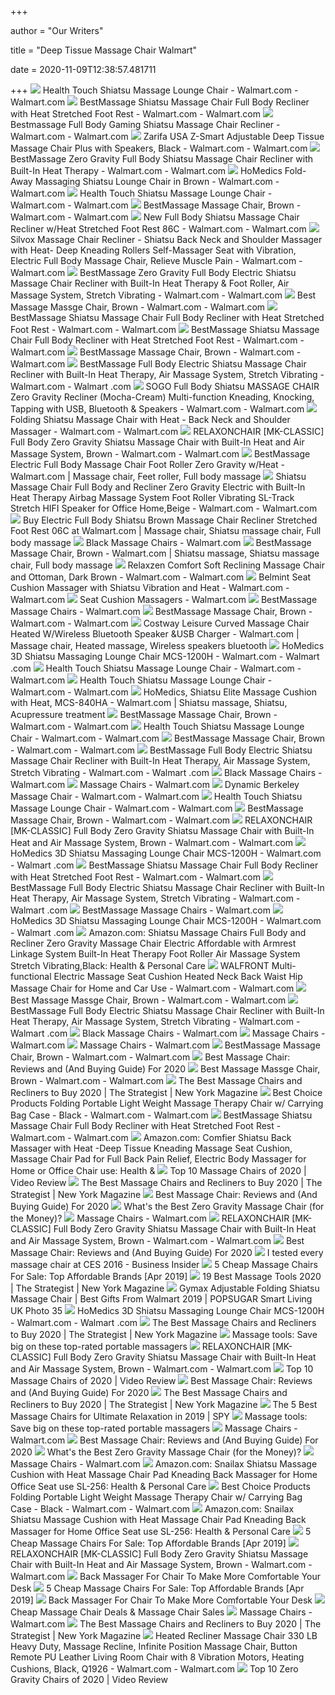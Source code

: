 +++
        
author = "Our Writers"
        
title = "Deep Tissue Massage Chair Walmart"
        
date = 2020-11-09T12:38:57.481711
        
+++
[ ![](https://i5.walmartimages.com/asr/7a7df8f3-c53a-4830-bd93-d761281a1b48_1.5f40f2d3e2e4392ce009af40b2a12c59.jpeg)](https://i5.walmartimages.com/asr/7a7df8f3-c53a-4830-bd93-d761281a1b48_1.5f40f2d3e2e4392ce009af40b2a12c59.jpeg) Health Touch Shiatsu Massage Lounge Chair - Walmart.com - Walmart.com
[ ![](https://i5.walmartimages.com/asr/9374fbcf-9316-4507-b2e2-301e64462a20_1.cbfc6ae95123e37639d5d216cc3f2798.jpeg?odnWidth=612&odnHeight=612&odnBg=ffffff)](https://i5.walmartimages.com/asr/9374fbcf-9316-4507-b2e2-301e64462a20_1.cbfc6ae95123e37639d5d216cc3f2798.jpeg?odnWidth=612&odnHeight=612&odnBg=ffffff) BestMassage Shiatsu Massage Chair Full Body Recliner with Heat Stretched  Foot Rest - Walmart.com - Walmart.com
[ ![](https://i5.walmartimages.com/asr/af06e605-34ac-4703-9c3f-657904520678_1.77af1ea4de8c110878fc877e91a01544.jpeg?odnWidth=612&odnHeight=612&odnBg=ffffff)](https://i5.walmartimages.com/asr/af06e605-34ac-4703-9c3f-657904520678_1.77af1ea4de8c110878fc877e91a01544.jpeg?odnWidth=612&odnHeight=612&odnBg=ffffff) Bestmassage Full Body Gaming Shiatsu Massage Chair Recliner - Walmart.com -  Walmart.com
[ ![](https://i5.walmartimages.com/asr/8c49419e-8577-4f52-b46f-5474a45dc406.d460117199bd2e29a5510874ada8612e.png?odnWidth=612&odnHeight=612&odnBg=ffffff)](https://i5.walmartimages.com/asr/8c49419e-8577-4f52-b46f-5474a45dc406.d460117199bd2e29a5510874ada8612e.png?odnWidth=612&odnHeight=612&odnBg=ffffff) Zarifa USA Z-Smart Adjustable Deep Tissue Massage Chair Plus with Speakers,  Black - Walmart.com - Walmart.com
[ ![](https://i5.walmartimages.com/asr/4d18e628-1207-4435-99fe-eb6935042e4a_1.6b17d6fb68f9725173f157b367466eac.jpeg?odnWidth=612&odnHeight=612&odnBg=ffffff)](https://i5.walmartimages.com/asr/4d18e628-1207-4435-99fe-eb6935042e4a_1.6b17d6fb68f9725173f157b367466eac.jpeg?odnWidth=612&odnHeight=612&odnBg=ffffff) BestMassage Zero Gravity Full Body Shiatsu Massage Chair Recliner with  Built-In Heat Therapy - Walmart.com - Walmart.com
[ ![](https://i5.walmartimages.com/asr/93c1c5d4-dd32-4e71-9a42-194b0a7af47c_3.ba633f97f515cb2fc0acff2e4473645d.jpeg?odnWidth=612&odnHeight=612&odnBg=ffffff)](https://i5.walmartimages.com/asr/93c1c5d4-dd32-4e71-9a42-194b0a7af47c_3.ba633f97f515cb2fc0acff2e4473645d.jpeg?odnWidth=612&odnHeight=612&odnBg=ffffff) HoMedics Fold-Away Massaging Shiatsu Lounge Chair in Brown - Walmart.com -  Walmart.com
[ ![](https://i5.walmartimages.com/asr/eb4406a9-f5bd-424e-8e83-02a1fc4cbb37_1.66295aef04a3738c97cb3c63bfd1971e.jpeg)](https://i5.walmartimages.com/asr/eb4406a9-f5bd-424e-8e83-02a1fc4cbb37_1.66295aef04a3738c97cb3c63bfd1971e.jpeg) Health Touch Shiatsu Massage Lounge Chair - Walmart.com - Walmart.com
[ ![](https://i5.walmartimages.com/asr/e1705294-84e8-4639-9de7-58c98af3215f_1.f1f8c3064a2f4f4bc6e3d5ff9c1173c3.jpeg?odnWidth=612&odnHeight=612&odnBg=ffffff)](https://i5.walmartimages.com/asr/e1705294-84e8-4639-9de7-58c98af3215f_1.f1f8c3064a2f4f4bc6e3d5ff9c1173c3.jpeg?odnWidth=612&odnHeight=612&odnBg=ffffff) BestMassage Massage Chair, Brown - Walmart.com - Walmart.com
[ ![](https://i5.walmartimages.com/asr/a5cacd55-4a0d-460d-b4bf-993544ec81d7_1.3faaacef29518daf760625e4cc909345.jpeg?odnWidth=612&odnHeight=612&odnBg=ffffff)](https://i5.walmartimages.com/asr/a5cacd55-4a0d-460d-b4bf-993544ec81d7_1.3faaacef29518daf760625e4cc909345.jpeg?odnWidth=612&odnHeight=612&odnBg=ffffff) New Full Body Shiatsu Massage Chair Recliner w/Heat Stretched Foot Rest 86C  - Walmart.com - Walmart.com
[ ![](https://i5.walmartimages.com/asr/f5760665-3f24-481a-9475-73348916ae4f_1.611ebe1b72360a1162595e9322a62cd4.jpeg?odnWidth=612&odnHeight=612&odnBg=ffffff)](https://i5.walmartimages.com/asr/f5760665-3f24-481a-9475-73348916ae4f_1.611ebe1b72360a1162595e9322a62cd4.jpeg?odnWidth=612&odnHeight=612&odnBg=ffffff) Silvox Massage Chair Recliner - Shiatsu Back Neck and Shoulder Massager  with Heat- Deep Kneading Rollers Self-Massager Seat with Vibration,  Electric Full Body Massage Chair, Relieve Muscle Pain - Walmart.com -  Walmart.com
[ ![](https://i5.walmartimages.com/asr/b6493340-9075-4cab-8069-4cc7f17cce4d_1.db5a006d540db18a3e3502e60538394b.jpeg)](https://i5.walmartimages.com/asr/b6493340-9075-4cab-8069-4cc7f17cce4d_1.db5a006d540db18a3e3502e60538394b.jpeg) BestMassage Zero Gravity Full Body Electric Shiatsu Massage Chair Recliner  with Built-In Heat Therapy & Foot Roller, Air Massage System, Stretch  Vibrating - Walmart.com - Walmart.com
[ ![](https://i5.walmartimages.com/asr/cb3cd3c0-3791-4bd6-8cd4-0c39041ce979_1.4e094777faa5060d858b19ef5f191567.jpeg?odnWidth=612&odnHeight=612&odnBg=ffffff)](https://i5.walmartimages.com/asr/cb3cd3c0-3791-4bd6-8cd4-0c39041ce979_1.4e094777faa5060d858b19ef5f191567.jpeg?odnWidth=612&odnHeight=612&odnBg=ffffff) Best Massage Massge Chair, Brown - Walmart.com - Walmart.com
[ ![](https://i5.walmartimages.com/asr/e59cb69a-7c01-4189-ae85-8f0c69ec1911_1.a307100261a9358d828603097ff97d16.jpeg?odnWidth=282&odnHeight=282&odnBg=ffffff)](https://i5.walmartimages.com/asr/e59cb69a-7c01-4189-ae85-8f0c69ec1911_1.a307100261a9358d828603097ff97d16.jpeg?odnWidth=282&odnHeight=282&odnBg=ffffff) BestMassage Shiatsu Massage Chair Full Body Recliner with Heat Stretched  Foot Rest - Walmart.com - Walmart.com
[ ![](https://i5.walmartimages.com/asr/770c9bc5-7da0-450b-9f4a-ee387b4aee57_1.e7ac0464aca805a9a5b2434c7684fc4a.jpeg?odnWidth=282&odnHeight=282&odnBg=ffffff)](https://i5.walmartimages.com/asr/770c9bc5-7da0-450b-9f4a-ee387b4aee57_1.e7ac0464aca805a9a5b2434c7684fc4a.jpeg?odnWidth=282&odnHeight=282&odnBg=ffffff) BestMassage Shiatsu Massage Chair Full Body Recliner with Heat Stretched  Foot Rest - Walmart.com - Walmart.com
[ ![](https://i5.walmartimages.com/asr/736e64d4-2896-4832-822f-d8bbbb44a814_1.6715294395e1d30c88360b5111480a43.jpeg?odnWidth=282&odnHeight=282&odnBg=ffffff)](https://i5.walmartimages.com/asr/736e64d4-2896-4832-822f-d8bbbb44a814_1.6715294395e1d30c88360b5111480a43.jpeg?odnWidth=282&odnHeight=282&odnBg=ffffff) BestMassage Massage Chair, Brown - Walmart.com - Walmart.com
[ ![](https://i5.walmartimages.com/asr/e0fc72a0-a1ba-4b44-a6d8-9301f1e11098_1.b0df3a8bd3dc37ce9a327a936f365743.jpeg?odnWidth=612&odnHeight=612&odnBg=ffffff)](https://i5.walmartimages.com/asr/e0fc72a0-a1ba-4b44-a6d8-9301f1e11098_1.b0df3a8bd3dc37ce9a327a936f365743.jpeg?odnWidth=612&odnHeight=612&odnBg=ffffff) BestMassage Full Body Electric Shiatsu Massage Chair Recliner with Built-In  Heat Therapy, Air Massage System, Stretch Vibrating - Walmart.com - Walmart .com
[ ![](https://i5.walmartimages.com/asr/8f94d271-b6f8-4d50-8845-eba62bebcbbc.fd408f674a95264da93b04c906e03649.jpeg?odnWidth=612&odnHeight=612&odnBg=ffffff)](https://i5.walmartimages.com/asr/8f94d271-b6f8-4d50-8845-eba62bebcbbc.fd408f674a95264da93b04c906e03649.jpeg?odnWidth=612&odnHeight=612&odnBg=ffffff) SOGO Full Body Shiatsu MASSAGE CHAIR Zero Gravity Recliner (Mocha-Cream)  Multi-function Kneading, Knocking, Tapping with USB, Bluetooth & Speakers -  Walmart.com - Walmart.com
[ ![](https://i5.walmartimages.com/asr/942748c0-1e35-4444-bbda-6dd24aaa573b_1.7a70a56b508c2a1520340769499e3619.jpeg)](https://i5.walmartimages.com/asr/942748c0-1e35-4444-bbda-6dd24aaa573b_1.7a70a56b508c2a1520340769499e3619.jpeg) Folding Shiatsu Massage Chair with Heat - Back Neck and Shoulder Massager -  Walmart.com - Walmart.com
[ ![](https://i5.walmartimages.com/asr/66788be1-35fe-4644-9fc2-14e7f0f0bcab_1.090b4280ebdaa0a7cb3118423da02e70.jpeg)](https://i5.walmartimages.com/asr/66788be1-35fe-4644-9fc2-14e7f0f0bcab_1.090b4280ebdaa0a7cb3118423da02e70.jpeg) RELAXONCHAIR [MK-CLASSIC] Full Body Zero Gravity Shiatsu Massage Chair with  Built-In Heat and Air Massage System, Brown - Walmart.com - Walmart.com
[ ![](https://i.pinimg.com/474x/93/e7/1f/93e71f43de8fbfbda332aa4beb26e034.jpg)](https://i.pinimg.com/474x/93/e7/1f/93e71f43de8fbfbda332aa4beb26e034.jpg) BestMassage Electric Full Body Massage Chair Foot Roller Zero Gravity  w/Heat - Walmart.com | Massage chair, Feet roller, Full body massage
[ ![](https://i5.walmartimages.com/asr/9884aaf9-284c-42bc-81b8-12ca767eb6fa_1.392ab56eb94b7ed5e2649828f735e402.jpeg)](https://i5.walmartimages.com/asr/9884aaf9-284c-42bc-81b8-12ca767eb6fa_1.392ab56eb94b7ed5e2649828f735e402.jpeg) Shiatsu Massage Chair Full Body and Recliner Zero Gravity Electric with  Built-In Heat Therapy Airbag Massage System Foot Roller Vibrating SL-Track  Stretch HIFI Speaker for Office Home,Beige - Walmart.com - Walmart.com
[ ![](https://i.pinimg.com/474x/96/8b/ba/968bba1ba24ce2e9f22cd7c6beb77b49--shiatsu-massage-chair-chairs--recliners.jpg)](https://i.pinimg.com/474x/96/8b/ba/968bba1ba24ce2e9f22cd7c6beb77b49--shiatsu-massage-chair-chairs--recliners.jpg) Buy Electric Full Body Shiatsu Brown Massage Chair Recliner Stretched Foot  Rest 06C at Walmart.com | Massage chair, Shiatsu massage chair, Full body  massage
[ ![](https://i5.walmartimages.com/asr/9a851f58-e2dc-4d4c-b7a1-c5bc18fd12a4_1.d6ee92e36ca180eafe5111b53d3ef20b.jpeg?odnHeight=200&odnWidth=200&odnBg=ffffff)](https://i5.walmartimages.com/asr/9a851f58-e2dc-4d4c-b7a1-c5bc18fd12a4_1.d6ee92e36ca180eafe5111b53d3ef20b.jpeg?odnHeight=200&odnWidth=200&odnBg=ffffff) Black Massage Chairs - Walmart.com
[ ![](https://i.pinimg.com/564x/9b/f4/cb/9bf4cb1b18b8d9289f67c961489b518e.jpg)](https://i.pinimg.com/564x/9b/f4/cb/9bf4cb1b18b8d9289f67c961489b518e.jpg) BestMassage Massage Chair, Brown - Walmart.com | Shiatsu massage, Shiatsu  massage chair, Full body massage
[ ![](https://i5.walmartimages.com/asr/93dab8ea-9693-4eba-83e7-6a1f20e0c7f7_1.a61cceab8cd66b3a56c880c3e05b6a8d.jpeg)](https://i5.walmartimages.com/asr/93dab8ea-9693-4eba-83e7-6a1f20e0c7f7_1.a61cceab8cd66b3a56c880c3e05b6a8d.jpeg) Relaxzen Comfort Soft Reclining Massage Chair and Ottoman, Dark Brown -  Walmart.com - Walmart.com
[ ![](https://i5.walmartimages.com/asr/e28ace92-4169-4712-afba-8488829cb710_2.ccddaf0b371327c4407efb290d3ba246.jpeg)](https://i5.walmartimages.com/asr/e28ace92-4169-4712-afba-8488829cb710_2.ccddaf0b371327c4407efb290d3ba246.jpeg) Belmint Seat Cushion Massager with Shiatsu Vibration and Heat - Walmart.com  - Walmart.com
[ ![](https://i5.walmartimages.com/asr/b17078f5-2687-433d-bb81-302412dbcb58_1.125439f98761d33aa24a6eb154242b14.jpeg?odnHeight=450&odnWidth=450&odnBg=FFFFFF)](https://i5.walmartimages.com/asr/b17078f5-2687-433d-bb81-302412dbcb58_1.125439f98761d33aa24a6eb154242b14.jpeg?odnHeight=450&odnWidth=450&odnBg=FFFFFF) Seat Cushion Massagers - Walmart.com
[ ![](https://i5.walmartimages.com/asr/3529d47c-77d5-4875-8630-6365a37c4377_1.446949dd7b633c90ede2eed14cde9bfa.jpeg?odnHeight=200&odnWidth=200&odnBg=ffffff)](https://i5.walmartimages.com/asr/3529d47c-77d5-4875-8630-6365a37c4377_1.446949dd7b633c90ede2eed14cde9bfa.jpeg?odnHeight=200&odnWidth=200&odnBg=ffffff) BestMassage Massage Chairs - Walmart.com
[ ![](https://i5.walmartimages.com/asr/beedaf4a-cbea-45ff-a446-50a2d80b9166_1.16c6c0b35415424abedca5d9ff285856.jpeg?odnWidth=282&odnHeight=282&odnBg=ffffff)](https://i5.walmartimages.com/asr/beedaf4a-cbea-45ff-a446-50a2d80b9166_1.16c6c0b35415424abedca5d9ff285856.jpeg?odnWidth=282&odnHeight=282&odnBg=ffffff) BestMassage Massage Chair, Brown - Walmart.com - Walmart.com
[ ![](https://i.pinimg.com/474x/90/e7/2d/90e72da13020029717bcd0f5587c3834.jpg)](https://i.pinimg.com/474x/90/e7/2d/90e72da13020029717bcd0f5587c3834.jpg) Costway Leisure Curved Massage Chair Heated W/Wireless Bluetooth Speaker  &USB Charger - Walmart.com | Massage chair, Heated massage, Wireless  speakers bluetooth
[ ![](https://i5.walmartimages.com/asr/b768378e-fe1d-4a41-8b42-82853da6cd0e_3.44d9f36570d9cb58f07f6442ad81fe8a.jpeg?odnWidth=282&odnHeight=282&odnBg=ffffff)](https://i5.walmartimages.com/asr/b768378e-fe1d-4a41-8b42-82853da6cd0e_3.44d9f36570d9cb58f07f6442ad81fe8a.jpeg?odnWidth=282&odnHeight=282&odnBg=ffffff) HoMedics 3D Shiatsu Massaging Lounge Chair MCS-1200H - Walmart.com - Walmart .com
[ ![](https://i5.walmartimages.com/asr/18464a7a-9989-4026-9228-167b40af12f7_1.0a19a9b84b3a17f704d8eea2c5b35e87.jpeg?odnWidth=282&odnHeight=282&odnBg=ffffff)](https://i5.walmartimages.com/asr/18464a7a-9989-4026-9228-167b40af12f7_1.0a19a9b84b3a17f704d8eea2c5b35e87.jpeg?odnWidth=282&odnHeight=282&odnBg=ffffff) Health Touch Shiatsu Massage Lounge Chair - Walmart.com - Walmart.com
[ ![](https://i5.walmartimages.com/asr/2470e98c-f9fd-44cd-a96b-91c54ad6fe4b_1.eb7a962bf5b6d01e6398c8206809a7b3.jpeg?odnWidth=282&odnHeight=282&odnBg=ffffff)](https://i5.walmartimages.com/asr/2470e98c-f9fd-44cd-a96b-91c54ad6fe4b_1.eb7a962bf5b6d01e6398c8206809a7b3.jpeg?odnWidth=282&odnHeight=282&odnBg=ffffff) Health Touch Shiatsu Massage Lounge Chair - Walmart.com - Walmart.com
[ ![](https://i.pinimg.com/originals/55/2c/84/552c84e461b33115a613d9a0df7456a7.jpg)](https://i.pinimg.com/originals/55/2c/84/552c84e461b33115a613d9a0df7456a7.jpg) HoMedics, Shiatsu Elite Massage Cushion with Heat, MCS-840HA - Walmart.com  | Shiatsu massage, Shiatsu, Acupressure treatment
[ ![](https://i5.walmartimages.com/asr/0c5cfe82-8d6a-485d-9501-ccfd637c2d35_1.e14d3deabc1ea8bc1fdaf30b5b48a18c.jpeg?odnWidth=282&odnHeight=282&odnBg=ffffff)](https://i5.walmartimages.com/asr/0c5cfe82-8d6a-485d-9501-ccfd637c2d35_1.e14d3deabc1ea8bc1fdaf30b5b48a18c.jpeg?odnWidth=282&odnHeight=282&odnBg=ffffff) BestMassage Massage Chair, Brown - Walmart.com - Walmart.com
[ ![](https://i5.walmartimages.com/asr/fe398420-7564-438c-9cc7-3de836b85c3e_1.71793539477e0adff65e60b9a7dec10f.jpeg?odnWidth=282&odnHeight=282&odnBg=ffffff)](https://i5.walmartimages.com/asr/fe398420-7564-438c-9cc7-3de836b85c3e_1.71793539477e0adff65e60b9a7dec10f.jpeg?odnWidth=282&odnHeight=282&odnBg=ffffff) Health Touch Shiatsu Massage Lounge Chair - Walmart.com - Walmart.com
[ ![](https://i5.walmartimages.com/dfw/6e29e393-2f39/k2-_af2c0958-36fa-409a-9f6b-4b295064682c.v1.jpg)](https://i5.walmartimages.com/dfw/6e29e393-2f39/k2-_af2c0958-36fa-409a-9f6b-4b295064682c.v1.jpg) BestMassage Massage Chair, Brown - Walmart.com - Walmart.com
[ ![](https://i5.walmartimages.com/asr/12de5633-6606-4d6c-a1e6-2c93c7ae4e84_1.7efd78e8a167396fcab42247ab1dfe47.jpeg)](https://i5.walmartimages.com/asr/12de5633-6606-4d6c-a1e6-2c93c7ae4e84_1.7efd78e8a167396fcab42247ab1dfe47.jpeg) BestMassage Full Body Electric Shiatsu Massage Chair Recliner with Built-In  Heat Therapy, Air Massage System, Stretch Vibrating - Walmart.com - Walmart .com
[ ![](https://i5.walmartimages.com/asr/3f875bad-2f19-467f-8e5e-d91d0214f9eb_1.47709d0f0cf3dea436a4fa22743147b7.jpeg?odnHeight=200&odnWidth=200&odnBg=ffffff)](https://i5.walmartimages.com/asr/3f875bad-2f19-467f-8e5e-d91d0214f9eb_1.47709d0f0cf3dea436a4fa22743147b7.jpeg?odnHeight=200&odnWidth=200&odnBg=ffffff) Black Massage Chairs - Walmart.com
[ ![](https://i5.walmartimages.com/asr/21348ba6-6ccd-4487-a75b-fc4713190895_1.5c45b7b74e99d38d628f7d1a7ab462dc.jpeg?odnHeight=200&odnWidth=200&odnBg=ffffff)](https://i5.walmartimages.com/asr/21348ba6-6ccd-4487-a75b-fc4713190895_1.5c45b7b74e99d38d628f7d1a7ab462dc.jpeg?odnHeight=200&odnWidth=200&odnBg=ffffff) Massage Chairs - Walmart.com
[ ![](https://i5.walmartimages.com/asr/14da22f3-355e-468c-9b7d-53c47b46a221_1.e31808773579644e6dbc482a5de5c57b.jpeg)](https://i5.walmartimages.com/asr/14da22f3-355e-468c-9b7d-53c47b46a221_1.e31808773579644e6dbc482a5de5c57b.jpeg) Dynamic Berkeley Massage Chair - Walmart.com - Walmart.com
[ ![](https://i5.walmartimages.com/asr/763a61f8-75d9-4997-b7f4-18c62b3bf60f_1.bd8c582197552eec37072193965ff23a.jpeg?odnWidth=282&odnHeight=282&odnBg=ffffff)](https://i5.walmartimages.com/asr/763a61f8-75d9-4997-b7f4-18c62b3bf60f_1.bd8c582197552eec37072193965ff23a.jpeg?odnWidth=282&odnHeight=282&odnBg=ffffff) Health Touch Shiatsu Massage Lounge Chair - Walmart.com - Walmart.com
[ ![](https://i5.walmartimages.com/dfw/6e29e393-127b/k2-_9e860d43-b635-4b55-b56a-5346ec842f42.v1.jpg)](https://i5.walmartimages.com/dfw/6e29e393-127b/k2-_9e860d43-b635-4b55-b56a-5346ec842f42.v1.jpg) BestMassage Massage Chair, Brown - Walmart.com - Walmart.com
[ ![](https://i5.walmartimages.com/asr/0f3cbc75-b004-464b-ba11-e86ae1c4b697_1.23b865110bb6c2432934f223ddad9c07.jpeg)](https://i5.walmartimages.com/asr/0f3cbc75-b004-464b-ba11-e86ae1c4b697_1.23b865110bb6c2432934f223ddad9c07.jpeg) RELAXONCHAIR [MK-CLASSIC] Full Body Zero Gravity Shiatsu Massage Chair with  Built-In Heat and Air Massage System, Brown - Walmart.com - Walmart.com
[ ![](https://i5.walmartimages.com/asr/651aa826-dc4b-4624-9f9f-41201b35f4e4_1.7e7098cdaad3b700fea2287e0bf309e7.jpeg?odnWidth=282&odnHeight=282&odnBg=ffffff)](https://i5.walmartimages.com/asr/651aa826-dc4b-4624-9f9f-41201b35f4e4_1.7e7098cdaad3b700fea2287e0bf309e7.jpeg?odnWidth=282&odnHeight=282&odnBg=ffffff) HoMedics 3D Shiatsu Massaging Lounge Chair MCS-1200H - Walmart.com - Walmart .com
[ ![](https://i5.walmartimages.com/asr/5cbb98e9-1099-4f37-8b38-bc19067dad02_3.8c62e490a7d73a85c901169f0921f63c.jpeg?odnWidth=282&odnHeight=282&odnBg=ffffff)](https://i5.walmartimages.com/asr/5cbb98e9-1099-4f37-8b38-bc19067dad02_3.8c62e490a7d73a85c901169f0921f63c.jpeg?odnWidth=282&odnHeight=282&odnBg=ffffff) BestMassage Shiatsu Massage Chair Full Body Recliner with Heat Stretched  Foot Rest - Walmart.com - Walmart.com
[ ![](https://i5.walmartimages.com/asr/591ec674-d8c4-4ae7-847d-8a2cdc8cd95a_1.376f596a495e90be32b03a1cf7c008cb.jpeg)](https://i5.walmartimages.com/asr/591ec674-d8c4-4ae7-847d-8a2cdc8cd95a_1.376f596a495e90be32b03a1cf7c008cb.jpeg) BestMassage Full Body Electric Shiatsu Massage Chair Recliner with Built-In  Heat Therapy, Air Massage System, Stretch Vibrating - Walmart.com - Walmart .com
[ ![](https://i5.walmartimages.com/asr/26a63cfd-8c38-49df-b21e-c8573b492372_3.e378b403ec276b5d1d31f1f309a0b7f1.jpeg?odnHeight=200&odnWidth=200&odnBg=ffffff)](https://i5.walmartimages.com/asr/26a63cfd-8c38-49df-b21e-c8573b492372_3.e378b403ec276b5d1d31f1f309a0b7f1.jpeg?odnHeight=200&odnWidth=200&odnBg=ffffff) BestMassage Massage Chairs - Walmart.com
[ ![](https://i5.walmartimages.com/asr/5423fc3e-5d5b-4bf2-9265-56bc938cf26a_1.bf950333d1ddfc5e5426dd1fa40d96f8.jpeg?odnWidth=282&odnHeight=282&odnBg=ffffff)](https://i5.walmartimages.com/asr/5423fc3e-5d5b-4bf2-9265-56bc938cf26a_1.bf950333d1ddfc5e5426dd1fa40d96f8.jpeg?odnWidth=282&odnHeight=282&odnBg=ffffff) HoMedics 3D Shiatsu Massaging Lounge Chair MCS-1200H - Walmart.com - Walmart .com
[ ![](https://images-na.ssl-images-amazon.com/images/I/41MHfUHGaBL._AC_SX425_.jpg)](https://images-na.ssl-images-amazon.com/images/I/41MHfUHGaBL._AC_SX425_.jpg) Amazon.com: Shiatsu Massage Chairs Full Body and Recliner Zero Gravity Massage  Chair Electric Affordable with Armrest Linkage System Built-In Heat Therapy  Foot Roller Air Massage System Stretch Vibrating,Black: Health & Personal  Care
[ ![](https://i5.walmartimages.com/asr/4c7b368f-b366-43eb-b857-796f979b91ed_1.e86c8cde5187c7f3710ae59b9123cc02.jpeg?odnWidth=612&odnHeight=612&odnBg=ffffff)](https://i5.walmartimages.com/asr/4c7b368f-b366-43eb-b857-796f979b91ed_1.e86c8cde5187c7f3710ae59b9123cc02.jpeg?odnWidth=612&odnHeight=612&odnBg=ffffff) WALFRONT Multi-functional Electric Massage Seat Cushion Heated Neck Back  Waist Hip Massage Chair for Home and Car Use - Walmart.com - Walmart.com
[ ![](https://i5.walmartimages.com/asr/f58afa9d-78e0-4f31-8cb0-3428c65993a2_1.b93fe810b061b3ee09a1431a6cccc798.jpeg)](https://i5.walmartimages.com/asr/f58afa9d-78e0-4f31-8cb0-3428c65993a2_1.b93fe810b061b3ee09a1431a6cccc798.jpeg) Best Massage Massge Chair, Brown - Walmart.com - Walmart.com
[ ![](https://i5.walmartimages.com/asr/ad4c19f1-8328-4646-a8f3-171d313adae7_1.3087cfed284612d9ab102c34fad493a6.jpeg)](https://i5.walmartimages.com/asr/ad4c19f1-8328-4646-a8f3-171d313adae7_1.3087cfed284612d9ab102c34fad493a6.jpeg) BestMassage Full Body Electric Shiatsu Massage Chair Recliner with Built-In  Heat Therapy, Air Massage System, Stretch Vibrating - Walmart.com - Walmart .com
[ ![](https://i5.walmartimages.com/asr/1f7b06f9-f11f-4ff3-8e37-83abbf97f904_1.7becb627252b4581c82a8feae8745604.jpeg?odnHeight=200&odnWidth=200&odnBg=ffffff)](https://i5.walmartimages.com/asr/1f7b06f9-f11f-4ff3-8e37-83abbf97f904_1.7becb627252b4581c82a8feae8745604.jpeg?odnHeight=200&odnWidth=200&odnBg=ffffff) Black Massage Chairs - Walmart.com
[ ![](https://i5.walmartimages.com/asr/1fa28ce2-1c04-4356-ac64-e20bfffb815a_1.4d97b68c9f4186ea4c4d0bb867302071.jpeg?odnHeight=200&odnWidth=200&odnBg=ffffff)](https://i5.walmartimages.com/asr/1fa28ce2-1c04-4356-ac64-e20bfffb815a_1.4d97b68c9f4186ea4c4d0bb867302071.jpeg?odnHeight=200&odnWidth=200&odnBg=ffffff) Massage Chairs - Walmart.com
[ ![](https://i5.walmartimages.com/asr/83ed2707-aa5c-47d2-aab4-f5e2da4142b8.819132e6ba011b00d4cb633f1857c5ea.jpeg?odnHeight=200&odnWidth=200&odnBg=ffffff)](https://i5.walmartimages.com/asr/83ed2707-aa5c-47d2-aab4-f5e2da4142b8.819132e6ba011b00d4cb633f1857c5ea.jpeg?odnHeight=200&odnWidth=200&odnBg=ffffff) Massage Chairs - Walmart.com
[ ![](https://i5.walmartimages.com/asr/1cca5a58-de0e-43b8-84f2-118a565c58ae_1.126cedebfcaee984655b43eda1b1ec1c.png)](https://i5.walmartimages.com/asr/1cca5a58-de0e-43b8-84f2-118a565c58ae_1.126cedebfcaee984655b43eda1b1ec1c.png) BestMassage Massage Chair, Brown - Walmart.com - Walmart.com
[ ![](https://www.thegoodbody.com/wp-content/uploads/2020/08/Best-Massage-Chair-Reviews-and-Buying-Guide-2020.jpg)](https://www.thegoodbody.com/wp-content/uploads/2020/08/Best-Massage-Chair-Reviews-and-Buying-Guide-2020.jpg) Best Massage Chair: Reviews and (And Buying Guide) For 2020
[ ![](https://i5.walmartimages.com/asr/20be059a-83d7-444e-b651-e1de932ee3e7_1.5512dfea1b356e9ebb90c40c79c79477.jpeg)](https://i5.walmartimages.com/asr/20be059a-83d7-444e-b651-e1de932ee3e7_1.5512dfea1b356e9ebb90c40c79c79477.jpeg) Best Massage Massge Chair, Brown - Walmart.com - Walmart.com
[ ![](https://pyxis.nymag.com/v1/imgs/cfd/270/bcf89bdc000d032ec50f409f187384aa2c.2x.rsquare.w600.jpg)](https://pyxis.nymag.com/v1/imgs/cfd/270/bcf89bdc000d032ec50f409f187384aa2c.2x.rsquare.w600.jpg) The Best Massage Chairs and Recliners to Buy 2020 | The Strategist | New  York Magazine
[ ![](https://i5.walmartimages.com/asr/76cac1d8-5b9e-4c7e-b260-deab21d2f9f6_2.ae400b8000b08f183c4502e8b8103e07.jpeg)](https://i5.walmartimages.com/asr/76cac1d8-5b9e-4c7e-b260-deab21d2f9f6_2.ae400b8000b08f183c4502e8b8103e07.jpeg) Best Choice Products Folding Portable Light Weight Massage Therapy Chair w/  Carrying Bag Case - Black - Walmart.com - Walmart.com
[ ![](https://i5.walmartimages.com/asr/4516b6af-df9d-4cfb-9da8-eae5d244dca9_1.7ba7ef2a07646ab7329a390e44de6408.jpeg)](https://i5.walmartimages.com/asr/4516b6af-df9d-4cfb-9da8-eae5d244dca9_1.7ba7ef2a07646ab7329a390e44de6408.jpeg) BestMassage Shiatsu Massage Chair Full Body Recliner with Heat Stretched  Foot Rest - Walmart.com - Walmart.com
[ ![](https://images-na.ssl-images-amazon.com/images/I/81wWwr3YmXL._AC_SL1500_.jpg)](https://images-na.ssl-images-amazon.com/images/I/81wWwr3YmXL._AC_SL1500_.jpg) Amazon.com: Comfier Shiatsu Back Massager with Heat -Deep Tissue Kneading Massage  Seat Cushion, Massage Chair Pad for Full Back Pain Relief, Electric Body  Massager for Home or Office Chair use: Health &
[ ![](https://i.ytimg.com/vi/ipq-ULzGKXI/maxresdefault.jpg)](https://i.ytimg.com/vi/ipq-ULzGKXI/maxresdefault.jpg) Top 10 Massage Chairs of 2020 | Video Review
[ ![](https://pyxis.nymag.com/v1/imgs/326/cc3/19065683e4619fb7fb60ccff8c2a1e64a7.2x.rsquare.w600.jpg)](https://pyxis.nymag.com/v1/imgs/326/cc3/19065683e4619fb7fb60ccff8c2a1e64a7.2x.rsquare.w600.jpg) The Best Massage Chairs and Recliners to Buy 2020 | The Strategist | New  York Magazine
[ ![](https://www.thegoodbody.com/wp-content/uploads/2019/10/The-Good-Body-Best-Massage-Chair-03-2019-pin-it.jpg)](https://www.thegoodbody.com/wp-content/uploads/2019/10/The-Good-Body-Best-Massage-Chair-03-2019-pin-it.jpg) Best Massage Chair: Reviews and (And Buying Guide) For 2020
[ ![](https://4dyhrh3sdw97l3mqk2jc3um1-wpengine.netdna-ssl.com/wp-content/uploads/2020/02/rilassa-zero-gravity-reclining-massage-chair.jpg)](https://4dyhrh3sdw97l3mqk2jc3um1-wpengine.netdna-ssl.com/wp-content/uploads/2020/02/rilassa-zero-gravity-reclining-massage-chair.jpg) What's the Best Zero Gravity Massage Chair (for the Money)?
[ ![](https://i5.walmartimages.com/asr/fbd13980-6443-4992-8095-b70ca8dd9c30_1.4d4cafbf381b933f9ec63abedd5a5000.jpeg?odnHeight=200&odnWidth=200&odnBg=ffffff)](https://i5.walmartimages.com/asr/fbd13980-6443-4992-8095-b70ca8dd9c30_1.4d4cafbf381b933f9ec63abedd5a5000.jpeg?odnHeight=200&odnWidth=200&odnBg=ffffff) Massage Chairs - Walmart.com
[ ![](https://i5.walmartimages.com/asr/7141dd0f-3900-4224-bfee-e956321d8c33_1.09d35250af993604e2fefe0a1e1649e6.jpeg)](https://i5.walmartimages.com/asr/7141dd0f-3900-4224-bfee-e956321d8c33_1.09d35250af993604e2fefe0a1e1649e6.jpeg) RELAXONCHAIR [MK-CLASSIC] Full Body Zero Gravity Shiatsu Massage Chair with  Built-In Heat and Air Massage System, Brown - Walmart.com - Walmart.com
[ ![](https://www.thegoodbody.com/wp-content/uploads/2020/08/real-relax-massage-chair.jpg)](https://www.thegoodbody.com/wp-content/uploads/2020/08/real-relax-massage-chair.jpg) Best Massage Chair: Reviews and (And Buying Guide) For 2020
[ ![](https://i.insider.com/56951b9ddd08959a768b46c7?width=1100&format=jpeg&auto=webp)](https://i.insider.com/56951b9ddd08959a768b46c7?width=1100&format=jpeg&auto=webp) I tested every massage chair at CES 2016 - Business Insider
[ ![](https://www.wellnesswires.com/wp-content/uploads/2018/08/5-Budget-Models.png)](https://www.wellnesswires.com/wp-content/uploads/2018/08/5-Budget-Models.png) 5 Cheap Massage Chairs For Sale: Top Affordable Brands [Apr 2019]
[ ![](https://pyxis.nymag.com/v1/imgs/f8c/844/b29e0436b6f3c58b45fe37129377dc07e2-2----.rsquare.w600.jpg)](https://pyxis.nymag.com/v1/imgs/f8c/844/b29e0436b6f3c58b45fe37129377dc07e2-2----.rsquare.w600.jpg) 19 Best Massage Tools 2020 | The Strategist | New York Magazine
[ ![](https://media1.popsugar-assets.com/files/thumbor/bR2oGaPTb3WdKD63dNxlCSP4srs/fit-in/1024x1024/filters:format_auto-!!-:strip_icc-!!-/2019/11/06/818/n/1922441/db6dd85a5f939ad3_netimgAzqpCR/i/Gymax-Adjustable-Folding-Shiatsu-Massage-Chair.jpg)](https://media1.popsugar-assets.com/files/thumbor/bR2oGaPTb3WdKD63dNxlCSP4srs/fit-in/1024x1024/filters:format_auto-!!-:strip_icc-!!-/2019/11/06/818/n/1922441/db6dd85a5f939ad3_netimgAzqpCR/i/Gymax-Adjustable-Folding-Shiatsu-Massage-Chair.jpg) Gymax Adjustable Folding Shiatsu Massage Chair | Best Gifts From Walmart  2019 | POPSUGAR Smart Living UK Photo 35
[ ![](https://i5.walmartimages.com/asr/1d656ecb-0360-480b-9ecb-b946da51ebf1_2.07215cf5211be9708f5a0d40ee31478d.jpeg)](https://i5.walmartimages.com/asr/1d656ecb-0360-480b-9ecb-b946da51ebf1_2.07215cf5211be9708f5a0d40ee31478d.jpeg) HoMedics 3D Shiatsu Massaging Lounge Chair MCS-1200H - Walmart.com - Walmart .com
[ ![](https://pyxis.nymag.com/v1/imgs/61e/d9f/2b83e8a93c51aabc6805d63e85011ef403-Stech-d-recommended-massaeg-chair.2x.rsquare.w600.jpg)](https://pyxis.nymag.com/v1/imgs/61e/d9f/2b83e8a93c51aabc6805d63e85011ef403-Stech-d-recommended-massaeg-chair.2x.rsquare.w600.jpg) The Best Massage Chairs and Recliners to Buy 2020 | The Strategist | New  York Magazine
[ ![](https://www.gannett-cdn.com/presto/2020/11/05/USAT/6ee8a265-6627-4a1c-887c-e15046d8c59c-hair1.png?width=580&height=326&fit=bounds&auto=webp)](https://www.gannett-cdn.com/presto/2020/11/05/USAT/6ee8a265-6627-4a1c-887c-e15046d8c59c-hair1.png?width=580&height=326&fit=bounds&auto=webp) Massage tools: Save big on these top-rated portable massagers
[ ![](https://i5.walmartimages.com/asr/482b2174-3914-470d-a50a-07fbd642badb_1.4c853a82be4921270d0f312ffe7d90c0.jpeg)](https://i5.walmartimages.com/asr/482b2174-3914-470d-a50a-07fbd642badb_1.4c853a82be4921270d0f312ffe7d90c0.jpeg) RELAXONCHAIR [MK-CLASSIC] Full Body Zero Gravity Shiatsu Massage Chair with  Built-In Heat and Air Massage System, Brown - Walmart.com - Walmart.com
[ ![](https://images.ezvid.com/image/upload/fl_immutable_cache/e_trim/c_pad,f_auto,h_270,q_auto:eco/sbdnx2szmbm4td2u4lhp)](https://images.ezvid.com/image/upload/fl_immutable_cache/e_trim/c_pad,f_auto,h_270,q_auto:eco/sbdnx2szmbm4td2u4lhp) Top 10 Massage Chairs of 2020 | Video Review
[ ![](https://www.thegoodbody.com/wp-content/uploads/2020/08/relaxonchair-mk-ii-plus.jpg)](https://www.thegoodbody.com/wp-content/uploads/2020/08/relaxonchair-mk-ii-plus.jpg) Best Massage Chair: Reviews and (And Buying Guide) For 2020
[ ![](https://pyxis.nymag.com/v1/imgs/0f9/adf/c15cf7d556831060080bf39df4884aafbe-amazon-massage-chair.rsquare.w600.jpg)](https://pyxis.nymag.com/v1/imgs/0f9/adf/c15cf7d556831060080bf39df4884aafbe-amazon-massage-chair.rsquare.w600.jpg) The Best Massage Chairs and Recliners to Buy 2020 | The Strategist | New  York Magazine
[ ![](https://spy.com/wp-content/uploads/2019/11/real-relax-massage-chair-full-body-zero-gravity-shiatsu-recliner-.jpg?w=300)](https://spy.com/wp-content/uploads/2019/11/real-relax-massage-chair-full-body-zero-gravity-shiatsu-recliner-.jpg?w=300) The 5 Best Massage Chairs for Ultimate Relaxation in 2019 | SPY
[ ![](https://www.gannett-cdn.com/presto/2020/11/04/USAT/199bab19-2fc2-4656-b4e5-3fb7465142b5-cushion1.jpg?width=580&height=326&fit=bounds&auto=webp)](https://www.gannett-cdn.com/presto/2020/11/04/USAT/199bab19-2fc2-4656-b4e5-3fb7465142b5-cushion1.jpg?width=580&height=326&fit=bounds&auto=webp) Massage tools: Save big on these top-rated portable massagers
[ ![](https://i5.walmartimages.com/asr/3be35bfc-e878-440f-8c6e-593203a3cbce_1.12855096cec3de77d203bc58cc6b7fcf.jpeg?odnHeight=200&odnWidth=200&odnBg=ffffff)](https://i5.walmartimages.com/asr/3be35bfc-e878-440f-8c6e-593203a3cbce_1.12855096cec3de77d203bc58cc6b7fcf.jpeg?odnHeight=200&odnWidth=200&odnBg=ffffff) Massage Chairs - Walmart.com
[ ![](https://www.thegoodbody.com/wp-content/uploads/2020/08/osaki-os-4d-escape-massage-chair.jpg)](https://www.thegoodbody.com/wp-content/uploads/2020/08/osaki-os-4d-escape-massage-chair.jpg) Best Massage Chair: Reviews and (And Buying Guide) For 2020
[ ![](https://4dyhrh3sdw97l3mqk2jc3um1-wpengine.netdna-ssl.com/wp-content/uploads/2020/02/real-relax-massage-chair-review.jpg)](https://4dyhrh3sdw97l3mqk2jc3um1-wpengine.netdna-ssl.com/wp-content/uploads/2020/02/real-relax-massage-chair-review.jpg) What's the Best Zero Gravity Massage Chair (for the Money)?
[ ![](https://i5.walmartimages.com/asr/2114e1a3-a531-42eb-900b-062e16d75961.46a624bfce59e545c5e94fe81cdcb201.jpeg?odnHeight=200&odnWidth=200&odnBg=ffffff)](https://i5.walmartimages.com/asr/2114e1a3-a531-42eb-900b-062e16d75961.46a624bfce59e545c5e94fe81cdcb201.jpeg?odnHeight=200&odnWidth=200&odnBg=ffffff) Massage Chairs - Walmart.com
[ ![](https://m.media-amazon.com/images/S/aplus-seller-content-images-us-east-1/ATVPDKIKX0DER/A30CIS6PHMZVK0/19ddd4de-133d-4fd7-bc6e-7a889df51c32._CR0,0,970,600_PT0_SX970__.jpg)](https://m.media-amazon.com/images/S/aplus-seller-content-images-us-east-1/ATVPDKIKX0DER/A30CIS6PHMZVK0/19ddd4de-133d-4fd7-bc6e-7a889df51c32._CR0,0,970,600_PT0_SX970__.jpg) Amazon.com: Snailax Shiatsu Massage Cushion with Heat Massage Chair Pad  Kneading Back Massager for Home Office Seat use SL-256: Health & Personal  Care
[ ![](https://i5.walmartimages.com/asr/b0482e7f-d834-419b-8187-290945983907_2.b5eed59b044011a1096ad46999d10ab3.jpeg)](https://i5.walmartimages.com/asr/b0482e7f-d834-419b-8187-290945983907_2.b5eed59b044011a1096ad46999d10ab3.jpeg) Best Choice Products Folding Portable Light Weight Massage Therapy Chair w/  Carrying Bag Case - Black - Walmart.com - Walmart.com
[ ![](https://images-na.ssl-images-amazon.com/images/I/81eZt3anwAL._AC_SL1500_.jpg)](https://images-na.ssl-images-amazon.com/images/I/81eZt3anwAL._AC_SL1500_.jpg) Amazon.com: Snailax Shiatsu Massage Cushion with Heat Massage Chair Pad  Kneading Back Massager for Home Office Seat use SL-256: Health & Personal  Care
[ ![](https://www.wellnesswires.com/wp-content/uploads/2018/08/OS-4000Black-1024x969.jpg)](https://www.wellnesswires.com/wp-content/uploads/2018/08/OS-4000Black-1024x969.jpg) 5 Cheap Massage Chairs For Sale: Top Affordable Brands [Apr 2019]
[ ![](https://i5.walmartimages.com/asr/279088a6-6315-4b5b-a360-63ff051b0b8a_1.49633b70c7d6082db0777da1cd54d68d.jpeg)](https://i5.walmartimages.com/asr/279088a6-6315-4b5b-a360-63ff051b0b8a_1.49633b70c7d6082db0777da1cd54d68d.jpeg) RELAXONCHAIR [MK-CLASSIC] Full Body Zero Gravity Shiatsu Massage Chair with  Built-In Heat and Air Massage System, Brown - Walmart.com - Walmart.com
[ ![](https://www.healthguideline.net/wp-content/uploads/2020/04/Shiatsu-Portable-Back-Massager-Cushion-Kneading-Heated-Massage-Chair-Pad-Belmint.jpg)](https://www.healthguideline.net/wp-content/uploads/2020/04/Shiatsu-Portable-Back-Massager-Cushion-Kneading-Heated-Massage-Chair-Pad-Belmint.jpg) Back Massager For Chair To Make More Comfortable Your Desk
[ ![](https://www.wellnesswires.com/wp-content/uploads/2018/08/EC-06C-1024x944.png)](https://www.wellnesswires.com/wp-content/uploads/2018/08/EC-06C-1024x944.png) 5 Cheap Massage Chairs For Sale: Top Affordable Brands [Apr 2019]
[ ![](https://www.healthguideline.net/wp-content/uploads/2020/04/Naipo-Back-Massager-Shiatsu-Massage-Chair-Cushion.jpg)](https://www.healthguideline.net/wp-content/uploads/2020/04/Naipo-Back-Massager-Shiatsu-Massage-Chair-Cushion.jpg) Back Massager For Chair To Make More Comfortable Your Desk
[ ![](https://www.dealsplus.com/ai/268x268/dealimage/20000/8578000/8578517_1604112852.jpg)](https://www.dealsplus.com/ai/268x268/dealimage/20000/8578000/8578517_1604112852.jpg) Cheap Massage Chair Deals & Massage Chair Sales
[ ![](https://i5.walmartimages.com/asr/7a90a6a9-c8c1-4e45-bbd4-914e983cfca1.9f96969af565a80a23335adc3b94e65a.jpeg?odnHeight=200&odnWidth=200&odnBg=ffffff)](https://i5.walmartimages.com/asr/7a90a6a9-c8c1-4e45-bbd4-914e983cfca1.9f96969af565a80a23335adc3b94e65a.jpeg?odnHeight=200&odnWidth=200&odnBg=ffffff) Massage Chairs - Walmart.com
[ ![](https://pyxis.nymag.com/v1/imgs/2c8/afb/b7655a3c30580d1aa9ff7605f5d98fe884.rdeep-vertical.w245.jpg)](https://pyxis.nymag.com/v1/imgs/2c8/afb/b7655a3c30580d1aa9ff7605f5d98fe884.rdeep-vertical.w245.jpg) The Best Massage Chairs and Recliners to Buy 2020 | The Strategist | New  York Magazine
[ ![](https://i5.walmartimages.com/asr/9c418d06-91ce-4555-b934-db67dec53a4a_1.35b033e0a9292baa3a7f2c24befda016.jpeg)](https://i5.walmartimages.com/asr/9c418d06-91ce-4555-b934-db67dec53a4a_1.35b033e0a9292baa3a7f2c24befda016.jpeg) Heated Recliner Massage Chair 330 LB Heavy Duty, Massage Recline, Infinite  Position Massage Chair, Button Remote PU Leather Living Room Chair with 8  Vibration Motors, Heating Cushions, Black, Q1926 - Walmart.com - Walmart.com
[ ![](https://images.ezvid.com/image/upload/c_scale,f_auto,h_720,q_auto:eco,w_1280/c_scale,h_720,l_prtvb8fhpumxnp5u3xud,w_1280/white16by9_sqmvhu)](https://images.ezvid.com/image/upload/c_scale,f_auto,h_720,q_auto:eco,w_1280/c_scale,h_720,l_prtvb8fhpumxnp5u3xud,w_1280/white16by9_sqmvhu) Top 10 Zero Gravity Chairs of 2020 | Video Review
